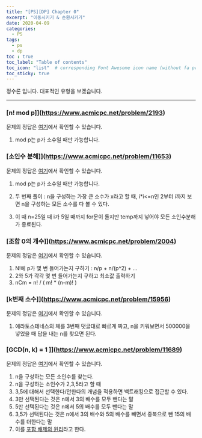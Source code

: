 ```yaml
---
title: "[PS][DP] Chapter 0"
excerpt: "이동시키기 & 순환시키기"
date: 2020-04-09
categories:
  - PS
tags:
  - ps 
  - dp
toc : true
toc_label: "Table of contents"
toc_icon: "list"  # corresponding Font Awesome icon name (without fa prefix)
toc_sticky: true
---
```


정수론 입니다. 대표적인 유형을 보겠습니다. 
- - -

### [n! mod p]](https://www.acmicpc.net/problem/2193)

문제의 정답은 [여기](https://gist.github.com/niklasjang/4cccddf19bb75caaa0e9ea57cf330f6a)에서 확인할 수 있습니다. 

1. mod p는 p가 소수일 때만 가능합니다. 

### [소인수 분해]](https://www.acmicpc.net/problem/11653)

문제의 정답은 [여기](https://gist.github.com/niklasjang/4cccddf19bb75caaa0e9ea57cf330f6a)에서 확인할 수 있습니다. 

1. mod p는 p가 소수일 때만 가능합니다.

1. 두 번째 풀이 : n을 구성하는 가장 큰 소수가 x라고 할 때, i*i<=n인 2부터 i까지 보면 n을 구성하는 모든 소수를 다 볼 수 있다.
1. 이 때 n=25일 때 i가 5일 때까지 for문이 돌지만 temp까지 넣어야 모든 소인수분해가 종료된다. 

### [조합 0의 개수]](https://www.acmicpc.net/problem/2004)

문제의 정답은 [여기](https://gist.github.com/niklasjang/1634707c0499b63cbedc3bac9351faba)에서 확인할 수 있습니다. 

1. N!에 p가 몇 번 들어가는지 구하기 : n/p + n/(p^2) + ...
1. 2와 5가 각각 몇 번 들어가는지 구하고 최소값 출력하기
1. nCm = n! / ( m! * (n-m)! )

### [k번째 소수]](https://www.acmicpc.net/problem/15956)

문제의 정답은 [여기](https://gist.github.com/niklasjang/ab20bff2799f4e59b408e3700f5bcf0a)에서 확인할 수 있습니다. 

1. 에라토스테네스의 체를 3번째 댓글대로 빠르게 짜고, n을 키워보면서 500000을 넣었을 때 답을 내는 n를 찾으면 된다.

### [GCD(n, k) = 1 ]](https://www.acmicpc.net/problem/11689)

문제의 정답은 [여기](https://gist.github.com/niklasjang/60d22293f39700dbef2a0157efac6102)에서 확인할 수 있습니다. 

1. n을 구성하는 모든 소인수를 찾는다.
1. n을 구성하는 소인수가 2,3,5라고 할 때
  1. 3,5에 대해서 선택한다/안한다의 개념을 적용하면 백트래킹으로 접근할 수 있다.
  1. 3만 선택된다는 것은 n에서 3의 배수를 모두 뺀다는 말
  1. 5만 선택된다는 것은 n에서 5의 배수를 모두 뺀다는 말
  1. 3,5가 선택된다는 것은 n에서 3의 배수와 5의 배수를 빼면서 중복으로 뺀 15의 배수를 더한다는 말
1. 이를 [포함 배제의 원리](https://en.wikipedia.org/wiki/Inclusion%E2%80%93exclusion_principle)라고 한다. 